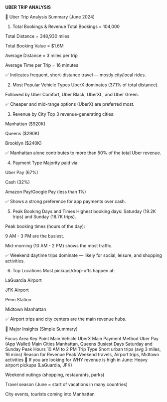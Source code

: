 **UBER TRIP ANALYSIS**

🚗 Uber Trip Analysis Summary (June 2024)
1. Total Bookings & Revenue
Total Bookings = 104,000

Total Distance = 348,930 miles

Total Booking Value = $1.6M

Average Distance = 3 miles per trip

Average Time per Trip = 16 minutes

✅ Indicates frequent, short-distance travel — mostly city/local rides.

2. Most Popular Vehicle Types
UberX dominates (37.1% of total distance).

Followed by Uber Comfort, Uber Black, UberXL, and Uber Green.

✅ Cheaper and mid-range options (UberX) are preferred most.

3. Revenue by City
Top 3 revenue-generating cities:

Manhattan ($920K)

Queens ($290K)

Brooklyn ($240K)

✅ Manhattan alone contributes to more than 50% of the total Uber revenue.

4. Payment Type
Majority paid via:

Uber Pay (67%)

Cash (32%)

Amazon Pay/Google Pay (less than 1%)

✅ Shows a strong preference for app payments over cash.

5. Peak Booking Days and Times
Highest booking days:
Saturday (19.2K trips) and Sunday (18.7K trips).

Peak booking times (hours of the day):

9 AM - 3 PM are the busiest.

Mid-morning (10 AM - 2 PM) shows the most traffic.

✅ Weekend daytime trips dominate — likely for social, leisure, and shopping activities.

6. Top Locations
Most pickups/drop-offs happen at:

LaGuardia Airport

JFK Airport

Penn Station

Midtown Manhattan

✅ Airport trips and city centers are the main revenue hubs.

🎯 Major Insights (Simple Summary)

Focus Area	Key Point
Main Vehicle	UberX
Main Payment Method	Uber Pay (App Wallet)
Main Cities	Manhattan, Queens
Busiest Days	Saturday and Sunday
Peak Hours	10 AM to 2 PM
Trip Type	Short urban trips (avg 3 miles, 16 mins)
Reason for Revenue Peak	Weekend travels, Airport trips, Midtown activities
🧠 If you are looking for WHY revenue is high in June:
Heavy airport pickups (LaGuardia, JFK)

Weekend outings (shopping, restaurants, parks)

Travel season (June = start of vacations in many countries)

City events, tourists coming into Manhattan

